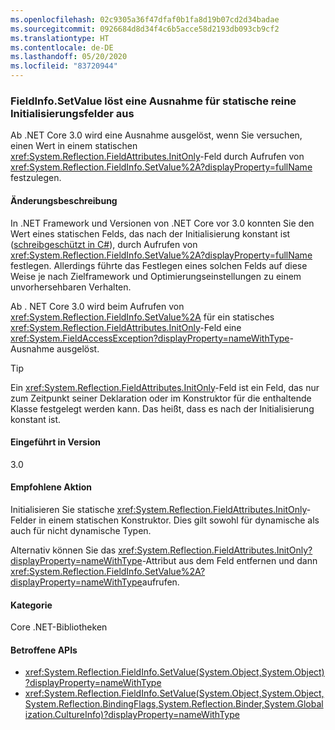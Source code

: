 ```yaml
---
ms.openlocfilehash: 02c9305a36f47dfaf0b1fa8d19b07cd2d34badae
ms.sourcegitcommit: 0926684d8d34f4c6b5acce58d2193db093cb9cf2
ms.translationtype: HT
ms.contentlocale: de-DE
ms.lasthandoff: 05/20/2020
ms.locfileid: "83720944"
---
```

### <a name="fieldinfosetvalue-throws-exception-for-static-init-only-fields"></a>FieldInfo.SetValue löst eine Ausnahme für statische reine Initialisierungsfelder aus

Ab .NET Core 3.0 wird eine Ausnahme ausgelöst, wenn Sie versuchen, einen Wert in einem statischen <xref:System.Reflection.FieldAttributes.InitOnly>-Feld durch Aufrufen von <xref:System.Reflection.FieldInfo.SetValue%2A?displayProperty=fullName> festzulegen.

#### <a name="change-description"></a>Änderungsbeschreibung

In .NET Framework und Versionen von .NET Core vor 3.0 konnten Sie den Wert eines statischen Felds, das nach der Initialisierung konstant ist ([schreibgeschützt in C#](~/docs/csharp/language-reference/keywords/readonly.md)), durch Aufrufen von <xref:System.Reflection.FieldInfo.SetValue%2A?displayProperty=fullName> festlegen. Allerdings führte das Festlegen eines solchen Felds auf diese Weise je nach Zielframework und Optimierungseinstellungen zu einem unvorhersehbaren Verhalten.

Ab . NET Core 3.0 wird beim Aufrufen von <xref:System.Reflection.FieldInfo.SetValue%2A> für ein statisches <xref:System.Reflection.FieldAttributes.InitOnly>-Feld eine <xref:System.FieldAccessException?displayProperty=nameWithType>-Ausnahme ausgelöst.

> [!TIP]
> Ein <xref:System.Reflection.FieldAttributes.InitOnly>-Feld ist ein Feld, das nur zum Zeitpunkt seiner Deklaration oder im Konstruktor für die enthaltende Klasse festgelegt werden kann. Das heißt, dass es nach der Initialisierung konstant ist.

#### <a name="version-introduced"></a>Eingeführt in Version

3.0

#### <a name="recommended-action"></a>Empfohlene Aktion

Initialisieren Sie statische <xref:System.Reflection.FieldAttributes.InitOnly>-Felder in einem statischen Konstruktor. Dies gilt sowohl für dynamische als auch für nicht dynamische Typen.

Alternativ können Sie das <xref:System.Reflection.FieldAttributes.InitOnly?displayProperty=nameWithType>-Attribut aus dem Feld entfernen und dann <xref:System.Reflection.FieldInfo.SetValue%2A?displayProperty=nameWithType>aufrufen.

#### <a name="category"></a>Kategorie

Core .NET-Bibliotheken

#### <a name="affected-apis"></a>Betroffene APIs

- <xref:System.Reflection.FieldInfo.SetValue(System.Object,System.Object)?displayProperty=nameWithType>
- <xref:System.Reflection.FieldInfo.SetValue(System.Object,System.Object,System.Reflection.BindingFlags,System.Reflection.Binder,System.Globalization.CultureInfo)?displayProperty=nameWithType>

<!--

#### Affected APIs

- `M:System.Reflection.FieldInfo.SetValue(System.Object,System.Object)`
- `M:System.Reflection.FieldInfo.SetValue(System.Object,System.Object,System.Reflection.BindingFlags,System.Reflection.Binder,System.Globalization.CultureInfo)`

-->

